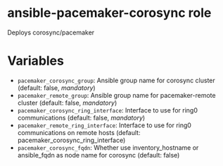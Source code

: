 ansible-pacemaker-corosync role
===============================

Deploys corosync/pacemaker

# Variables

- `pacemaker_corosync_group`: Ansible group name for corosync cluster (default: false, *mandatory*)
- `pacemaker_remote_group`: Ansible group name for pacemaker-remote cluster (default: false, *mandatory*)
- `pacemaker_corosync_ring_interface`: Interface to use for ring0 communications (default: false, *mandatory*)
- `pacemaker_remote_ring_interface`: Interface to use for ring0 communications on remote hosts (default: pacemaker_corosync_ring_interface)
- `pacemaker_corosync_fqdn`: Whether use inventory_hostname or ansible_fqdn as node name for corosync (default: false)
